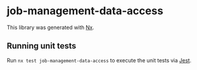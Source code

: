 # job-management-data-access

This library was generated with [Nx](https://nx.dev).

## Running unit tests

Run `nx test job-management-data-access` to execute the unit tests via [Jest](https://jestjs.io).

